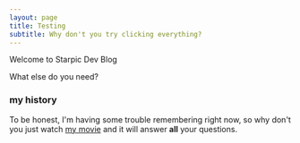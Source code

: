 ```yaml
---
layout: page
title: Testing
subtitle: Why don't you try clicking everything?
---
```


Welcome to Starpic Dev Blog

What else do you need?

### my history

To be honest, I'm having some trouble remembering right now, so why don't you just watch [my movie](http://en.wikipedia.org/wiki/The_Princess_Bride_%28film%29) and it will answer **all** your questions.
